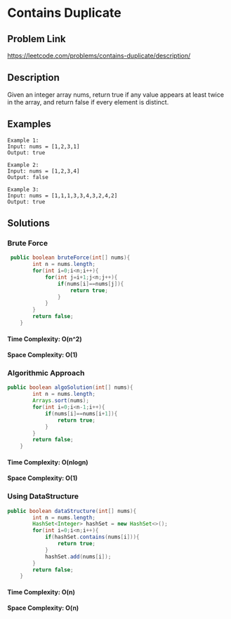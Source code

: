
# Contains Duplicate

## Problem Link
https://leetcode.com/problems/contains-duplicate/description/

## Description
Given an integer array nums, return true if any value appears at least twice in the array, and return false if every element is distinct.

## Examples 
```
Example 1:
Input: nums = [1,2,3,1]
Output: true

Example 2:
Input: nums = [1,2,3,4]
Output: false

Example 3:
Input: nums = [1,1,1,3,3,4,3,2,4,2]
Output: true
```

## Solutions

### Brute Force 
```java
 public boolean bruteForce(int[] nums){
        int n = nums.length;
        for(int i=0;i<n;i++){
            for(int j=i+1;j<n;j++){
                if(nums[i]==nums[j]){
                    return true;
                }
            }
        }
        return false;
    }
```

#### Time Complexity: O(n^2)
#### Space Complexity: O(1) 

### Algorithmic Approach
```java
public boolean algoSolution(int[] nums){
        int n = nums.length;
        Arrays.sort(nums);
        for(int i=0;i<n-1;i++){
            if(nums[i]==nums[i+1]){
                return true;
            }
        }
        return false;
    }
```
#### Time Complexity: O(nlogn)
#### Space Complexity: O(1) 

### Using DataStructure

```java
public boolean dataStructure(int[] nums){
        int n = nums.length;
        HashSet<Integer> hashSet = new HashSet<>();
        for(int i=0;i<n;i++){
            if(hashSet.contains(nums[i])){
                return true;
            }
            hashSet.add(nums[i]);
        }
        return false;
    }
```
#### Time Complexity: O(n)
#### Space Complexity: O(n)